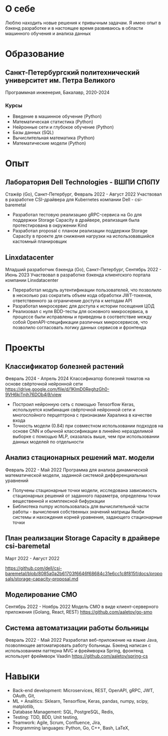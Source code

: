 # О себе
Люблю находить новые решения к привычным задачам. Я имею опыт в бэкенд разработке и в настоящее время развиваюсь в области машинного обучения и анализа данных

# Образование
## Санкт-Петербургский политехнический университет им. Петра Великого
Программная инженерия, Бакалавр, 2020-2024
### Курсы
- Введение в машинное обучение (Python)
- Математическая статистика (Python)
- Нейронные сети и глубокое обучение (Python)
- Базы данных (SQL)
- Вычислительная математика (Python)
- Математические модели (Python)

# Опыт
## Лаборатория Dell Technologies - ВШПИ СПбПУ
Стажёр (Go), Санкт-Петербург, Февраль 2022 - Август 2022
Участвовал в разработке CSI-драйвера для Kubernetes компании Dell - csi-baremetal
- Разработал тестовую реализацию gRPC-сервиса на Go для поддержки Storage Capacity в драйвере, реализация была протестирована в окружении Kind
- Разработал proposal с планом реализации поддержки Storage Capacity в проекте для снижения нагрузки на использовавшийся кастомный планировщик

## Linxdatacenter
Младший разработчик бэкенда (Go), Санкт-Петербург, Сентябрь 2022 - Июнь 2023
Участвовал в разработке бэкенда клиентского портала компании Linxdatacenter
- Переработал модуль аутентификации пользователей, что позволило в несколько раз сократить объем кода обработки JWT-токенов, ответственного за ограничение доступа к методам API
- Разработал микросервис для доступа к истории посещения ЦОД
- Реализовал с нуля BDD-тесты для основного микросервиса, в процессе были исправлены и приведены в соответствие между собой OpenAPI-спецификации различных микросервисов, что позволило согласовать логику данных сервисов и фронтенда


# Проекты
## Классификатор болезней растений
Февраль 2024 - Апрель 2024
Классификатор болезней томатов на основе свёрточной нейронной сети
https://drive.google.com/file/d/1KlmD0ReghzGh0-9VH6kiTnjh76DOb4j9/view
- Построил нейронную сеть с помощью Tensorflow Keras, используется комбинация свёрточной нейронной сети и многослойного перцептрона с признаками Харалика в качестве входа
- Точность модели (0.84) при совместном использовании подходов на основе CNN и обычной классификации в линейно неразделимой выборке с помощью MLP, оказалась выше, чем при использовании данных моделей по отдельности

## Анализ стационарных решений мат. модели
Февраль 2022 - Май 2022
Программа для анализа динамической математической модели, заданной системой дифференциальных уравнений

- Получены стационарные точки модели, исследована зависимость стационарных решений от заданного параметра, определены точки вещественной и комплексной бифуркации
- Библиотека numpy использовалась для вычислительной части работы - вычисления собственных значений матрицы Якоби системы и нахождения корней уравнения, задающего стационарные точки

## План реализации Storage Capacity в драйвере csi-baremetal
Март 2022 - Август 2022

https://github.com/dell/csi-baremetal/blob/8085a0a2b61703f6646f68684c31e6cc1c8f815f/docs/proposals/storage-capacity-proposal.md

## Моделирование СМО
Сентябрь 2022 - Ноябрь 2022
Модель СМО в виде клиент-серверного приложения (Golang, React, REST)
https://github.com/aaletov/go-smo

## Система автоматизации работы больницы
Февраль 2022 - Май 2022
Разработал веб-приложение на языке Java, позволяющее автоматировать работу больницы. Бэкенд написан с использованием паттерна MVC и фреймворка Spring, фронтенд использует фреймворк Vaadin
https://github.com/aaletov/spring-cs


# Навыки
- Back-end development:  Microservices,  REST,  OpenAPI,  gRPC,  JWT,  OAuth,  Git, 
- ML + Analitics:  Sklearn,  Tensorflow,  Keras,  pandas,  numpy,  scipy,  matplotlib, 
- Database Management:  SQL,  PostgreSQL,  Redis, 
- Testing:  TDD,  BDD,  Unit testing, 
- Teamwork:  Agile,  Scrum,  Confluence,  Jira, 
- Programming languages:  Python,  Go,  C++,  Bash,  LaTeX, 
